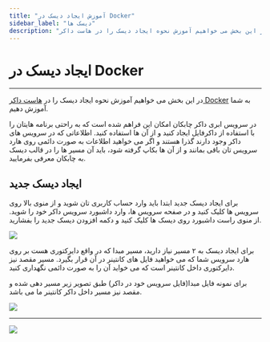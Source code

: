 ```yaml
---
title: "آموزش ایجاد دیسک در Docker"
sidebar_label: "دیسک ها"
description: "در این بخش می خواهیم آموزش نحوه ایجاد دیسک را در هاست داکر Docker به شما آموزش دهیم."
---
```


# ایجاد دیسک در Docker
---

در این بخش می خواهیم آموزش نحوه ایجاد دیسک را در [هاست داکر Docker](https://chabokan.net/cloud-hosting/docker/) به شما آموزش دهیم.

در سرویس ابری داکر چابکان امکان این فراهم شده است که به راحتی برنامه هایتان را با استفاده از داکرفایل ایجاد کنید و از آن ها استفاده کنید. اطلاعاتی که در سرویس های داکر وجود دارند گذرا هستند و اگر می خواهید اطلاعات به صورت دائمی روی هارد سرویس تان باقی بمانند و از آن ها بکاپ گرفته شود، باید آن مسیر ها را در قالب دیسک به چابکان معرفی بفرمایید.

## ایجاد دیسک جدید

برای ایجاد دیسک جدید ابتدا باید وارد حساب کاربری تان شوید و از منوی بالا روی سرویس ها کلیک کنید و در صفحه سرویس ها، وارد داشبورد سرویس داکر خود را شوید. از منوی راست داشبورد روی دیسک ها کلیک کنید و دکمه افزودن دیسک جدید را بفشارید.

![](https://s1.chabokan.net/docs/images/docker_disk1.jpg)

برای ایجاد دیسک به ۲ مسیر نیاز دارید، مسیر مبدا که در واقع دایرکتوری هست بر روی هارد سرویس شما که می خواهید فایل های کانتینر در آن قرار بگیرد. مسیر مقصد نیز دایرکتوری داخل کانتینر است که می خواید آن را به صورت دائمی نگهداری کنید.

برای نمونه فایل مبدا(فایل سرویس خود در داکر) طبق تصویر زیر مسیر دهی شده و مقصد نیز مسیر داخل داکر کانتینر ما می باشد.

![](https://s1.chabokan.net/docs/images/docker_disk2.jpg)

---
<a href="https://hub.chabokan.net/fa/services/create/docker" ><img src="https://s1.chabokan.net/docs/images/docker-banner.png" /></a>